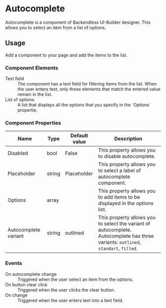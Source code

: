 # Autocomplete

Autocomplete is a component of Backendless UI-Builder designer. This allows you to select an item from a list of options.

## Usage

Add a component to your page and add the items to the list.

### Component Elements

<dl>
<dt>Text field</dt>
<dd>The component has a text field for filtering items from the list. When the user enters text, only those elements that match the entered value remain in the list.</dd>
<dt>List of options</dt>
<dd>A list that displays all the options that you specify in the `Options` propertie.</dd>
</dl>

### Component Properties

  Name                | Type   | Default value     | Description
 ---------------------|--------|-------------------|-------------------------------------------------------------------------------------
  Disabled            | bool   | False             | This property allows you to disable autocomplete.
  Placeholder         | string | Placeholder       | This property allows you to select a label of autocomplete component.
  Options             | array  |                   | This property allows you to add items to be displayed in the options list.
  Autocomplete variant| string | outlined          | This property allows you to select the variant of autocomplete. Autocomplete has three variants: `outlined`, `standart`, `filled`.

### Events

<dl>
<dt>On autocomplete change</dt>
<dd>Triggered when the user select an item from the options.</dd>
<dt>On button clear click</dt>
<dd>Triggered when the user clicks the clear button.</dd>
<dt>On change</dt>
<dd>Triggered when the user enters text into a text field.</dd>
</dl>
